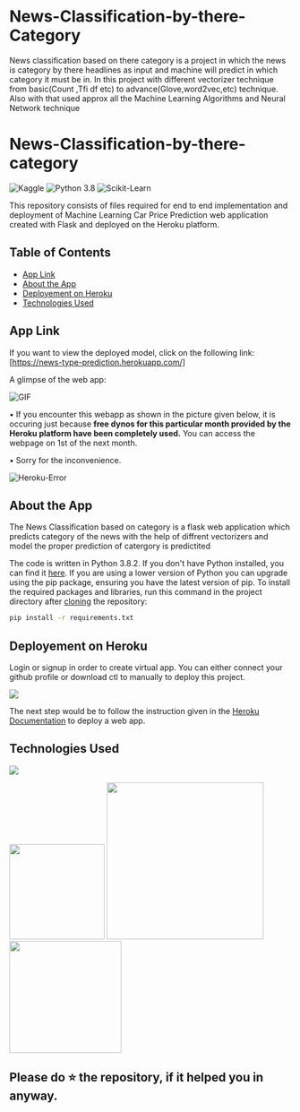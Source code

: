 # News-Classification-by-there-Category
News classification based on there category is a project in which the news is category by there headlines as input and machine will predict in which category it must be in. In this project with different vectorizer technique  from basic(Count ,Tfi df etc) to advance(Glove,word2vec,etc) technique. Also with that used approx  all the  Machine Learning Algorithms and Neural Network technique
# News-Classification-by-there-category

![Kaggle](https://img.shields.io/badge/Dataset-Kaggle-blue.svg) ![Python 3.8](https://img.shields.io/badge/Python-3.8-brightgreen.svg) ![Scikit-Learn](https://img.shields.io/badge/Library-ScikitLearn-orange.svg)

This repository consists of files required for end to end implementation and deployment of Machine Learning Car Price Prediction web application created with Flask and deployed on the Heroku platform.

## Table of Contents
  * [App Link](#app-link)
  * [About the App](#about-the-app)
  * [Deployement on Heroku](#deployement-on-heroku)
  * [Technologies Used](#technologies-used)
## App Link
If you want to view the deployed model, click on the following link:<br />
[https://news-type-prediction.herokuapp.com/]

A glimpse of the web app:

![GIF](readme_resources/carpred.gif)

• If you encounter this webapp as shown in the picture given below, it is occuring just because **free dynos for this particular month provided by the Heroku platform have been completely used.** You can access the webpage on 1st of the next month.

• Sorry for the inconvenience.

![Heroku-Error](readme_resources/application-error-heroku.png)

## About the App
The News Classification based on category is a flask web application which predicts category of the news with the help of diffrent vectorizers  and model the proper prediction of catergory is predictited

The code is written in Python 3.8.2. If you don't have Python installed, you can find it [here](https://www.python.org/downloads/). If you are using a lower version of Python you can upgrade using the pip package, ensuring you have the latest version of pip. To install the required packages and libraries, run this command in the project directory after [cloning](https://www.howtogeek.com/451360/how-to-clone-a-github-repository/) the repository:
```bash
pip install -r requirements.txt
```

## Deployement on Heroku
Login or signup in order to create virtual app. You can either connect your github profile or download ctl to manually to deploy this project.

[![](https://i.imgur.com/dKmlpqX.png)](https://heroku.com)

The next step would be to follow the instruction given in the [Heroku Documentation](https://devcenter.heroku.com/articles/getting-started-with-python) to deploy a web app.

## Technologies Used

![](https://forthebadge.com/images/badges/made-with-python.svg)

[<img target="_blank" src="https://flask.palletsprojects.com/en/1.1.x/_images/flask-logo.png" width=170>](https://flask.palletsprojects.com/en/1.1.x/) [<img target="_blank" src="https://number1.co.za/wp-content/uploads/2017/10/gunicorn_logo-300x85.png" width=280>](https://gunicorn.org) [<img target="_blank" src="https://scikit-learn.org/stable/_static/scikit-learn-logo-small.png" width=200>](https://scikit-learn.org/stable/) 



## Please do ⭐ the repository, if it helped you in anyway.
